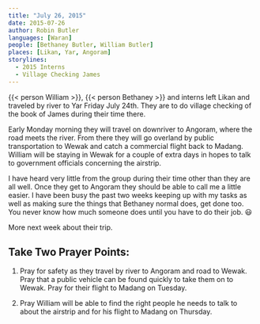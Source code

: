 ```yaml
---
title: "July 26, 2015"
date: 2015-07-26
author: Robin Butler
languages: [Waran]
people: [Bethaney Butler, William Butler]
places: [Likan, Yar, Angoram]
storylines:
  - 2015 Interns
  - Village Checking James
---
```


{{< person William >}}, {{< person Bethaney >}} and interns left Likan and traveled by river to Yar Friday July 24th. They are to do village checking of the book of James during their time there.

Early Monday morning they will travel on downriver to Angoram, where the road meets the river. From there they will go overland by public transportation to Wewak and catch a commercial flight back to Madang. William will be staying in Wewak for a couple of extra days in hopes to talk to government officials concerning the airstrip.

I have heard very little from the group during their time other than they are all well. Once they get to Angoram they should be able to call me a little easier. I have been busy the past two weeks keeping up with my tasks as well as making sure the things that Bethaney normal does, get done too. You never know how much someone does until you have to do their job. :smiley:

More next week about their trip.

## Take Two Prayer Points:

1. Pray for safety as they travel by river to Angoram and road to Wewak. Pray that a public vehicle can be found quickly to take them on to Wewak. Pray for their flight to Madang on Tuesday.

2. Pray William will be able to find the right people he needs to talk to about the airstrip and for his flight to Madang on Thursday.
